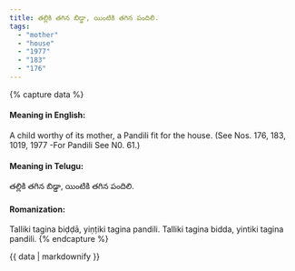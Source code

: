```yaml
---
title: తల్లికి తగిన బిడ్డా, యింటికి తగిన పందిలి.
tags:
  - "mother"
  - "house"
  - "1977"
  - "183"
  - "176"
---
```


{% capture data %}
#### Meaning in English:
A child worthy of its mother, a Pandili fit for the house.
(See Nos. 176, 183, 1019, 1977 -For Pandili See N0. 61.)

#### Meaning in Telugu:
తల్లికి తగిన బిడ్డా, యింటికి తగిన పందిలి.

#### Romanization:
Talliki tagina biḍḍā, yiṇṭiki tagina pandili.
Talliki tagina bidda, yintiki tagina pandili.
{% endcapture %}

{{ data | markdownify }}

